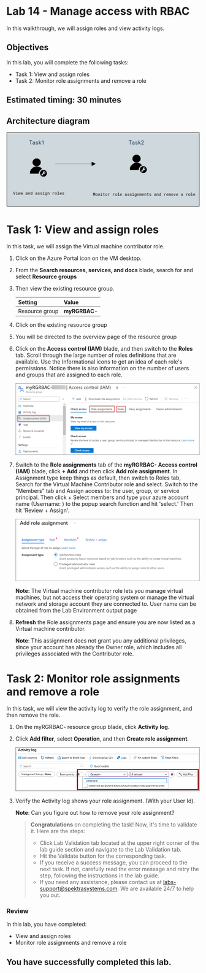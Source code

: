 # Lab 14 - Manage access with RBAC

In this walkthrough, we will assign roles and view activity logs. 

## Objectives

In this lab, you will complete the following tasks:

+ Task 1: View and assign roles
+ Task 2: Monitor role assignments and remove a role

## Estimated timing: 30 minutes

## Architecture diagram

![](../images/az900lab14.png)

# Task 1: View and assign roles

In this task, we will assign the Virtual machine contributor role. 

1. Click on the Azure Portal icon on the VM desktop.

2. From the **Search resources, services, and docs** blade, search for and select **Resource groups**

3. Then view the existing resource group. 

    | Setting | Value |
    | -- | -- |
    | Resource group | **myRGRBAC-<inject key="DeploymentID" enableCopy="false"/>** |

     
4. Click on the existing resource group

5. You will be directed to the overview page of the resource group

6. Click on the **Access control (IAM)** blade, and then switch to the **Roles** tab. Scroll through the large number of roles definitions that are available. Use the Informational icons to get an idea of each role's permissions. Notice there is also information on the number of users and groups that are assigned to each role.

   ![image](../images/AZ-900-access.png)

 7. Switch to the **Role assignments** tab of the **myRGRBAC-<inject key="DeploymentID" enableCopy="false"/> Access control (IAM)** blade, click **+ Add** and then click **Add role assignment**. In  Assignment type keep things as default, then switch to Roles tab, Search for the Virtual Machine Contributor role and select. Switch to the "Members" tab and Assign access to: the user, group, or service principal. Then click + Select members and type your azure account name (Username: <inject key="AzureAdUserEmail"></inject>) to the popup search function and hit 'select.' Then hit 'Review + Assign'.

    ![image](../images/AZ-900-module-14-addrole.png)

     **Note:** The Virtual machine contributor role lets you manage virtual machines, but not access their operating system or manage the virtual network and storage account they are connected to. User name can be obtained from the Lab Environment output page


8. **Refresh** the Role assignments page and ensure you are now listed as a Virtual machine contributor. 

    **Note**: This assignment does not grant you any additional privileges, since your account has already the Owner role, which includes all privileges associated with the Contributor role.

# Task 2: Monitor role assignments and remove a role

In this task, we will view the activity log to verify the role assignment, and then remove the role. 

1. On the myRGRBAC-<inject key="DeploymentID" enableCopy="false"/> resource group blade, click **Activity log**.

2. Click **Add filter**, select **Operation**, and then **Create role assignment**.

    ![Screenshot of the Activity log page with configured filter.](../images/1503.png)

3. Verify the Activity log shows your role assignment. (With your User Id). 

    **Note**: Can you figure out how to remove your role assignment?

   > **Congratulations** on completing the task! Now, it's time to validate it. Here are the steps:
   > - Click Lab Validation tab located at the upper right corner of the lab guide section and navigate to the Lab Validation tab.
   > - Hit the Validate button for the corresponding task.
   > - If you receive a success message, you can proceed to the next task. If not, carefully read the error message and retry the step, following the instructions in the lab guide.
   > - If you need any assistance, please contact us at labs-support@spektrasystems.com. We are available 24/7 to help you out.
 
### Review
In this lab, you have completed:
- View and assign roles
- Monitor role assignments and remove a role
  
## You have successfully completed this lab.
